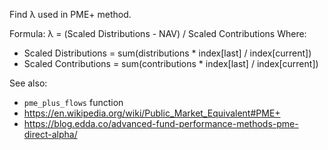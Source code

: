 Find λ used in PME+ method.

Formula: λ = (Scaled Distributions - NAV) / Scaled Contributions
Where:
- Scaled Distributions = sum(distributions * index[last] / index[current])
- Scaled Contributions = sum(contributions * index[last] / index[current])

See also:
- `pme_plus_flows` function
- <https://en.wikipedia.org/wiki/Public_Market_Equivalent#PME+>
- <https://blog.edda.co/advanced-fund-performance-methods-pme-direct-alpha/>
